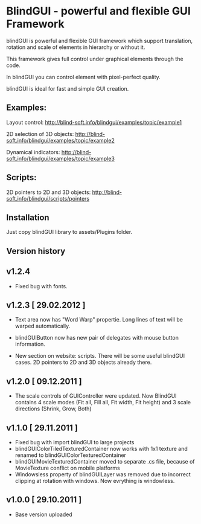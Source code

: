 BlindGUI - powerful and flexible GUI Framework
=====================================================

blindGUI is powerful and flexible GUI framework which support translation, rotation and scale of elements in hierarchy or without it. 

This framework gives full control under graphical elements through the code. 

In blindGUI you can control element with pixel-perfect quality.

blindGUI is ideal for fast and simple GUI creation.

Examples:
---------

Layout control: http://blind-soft.info/blindgui/examples/topic/example1

2D selection of 3D objects: http://blind-soft.info/blindgui/examples/topic/example2

Dynamical indicators: http://blind-soft.info/blindgui/examples/topic/example3

Scripts:
--------
2D pointers to 2D and 3D objects: http://blind-soft.info/blindgui/scripts/pointers


Installation
------------
Just copy blindGUI library to assets/Plugins folder.


Version history
---------------

v1.2.4
------
- Fixed bug with fonts.

v1.2.3 [ 29.02.2012 ]
---------------------

- Text area now has "Word Warp" propertie. Long lines of text will be warped automatically.
- blindGUIButton now has new pair of delegates with mouse button information.

- New section on website: scripts. There will be some useful blindGUI cases.
2D pointers to 2D and 3D objects already there. 

v1.2.0 [ 09.12.2011 ]
---------------------

- The scale controls of GUIController were updated. 
Now BlindGUI contains 4 scale modes (Fit all, Fill all, Fit width, Fit height) and 3 scale directions (Shrink, Grow, Both)

v1.1.0 [ 29.11.2011 ]
---------------------

- Fixed bug with import blindGUI to large projects
- blindGUIColorTiledTexturedContainer now works with 1x1 texture and renamed to blindGUIColorTexturedContainer
- blindGUIMovieTexturedContainer moved to separate .cs file, because of MovieTexture conflict on mobile platforms
- Windowsless property of blindGUILayer was removed due to incorrect clipping at rotation with windows. Now evrything is windowless.

v1.0.0 [ 29.10.2011 ]
---------------------

- Base version uploaded